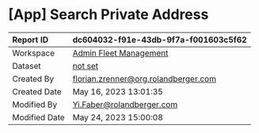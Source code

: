 



# [App] Search Private Address

|Report ID|dc604032-f91e-43db-9f7a-f001603c5f62|
| :--- | :--- |
|Workspace|[Admin Fleet Management](../Workspaces/Admin-Fleet-Management.md)|
|Dataset|[not set](../Datasets/not-set.md)|
|Created By|florian.zrenner@org.rolandberger.com|
|Created Date|May 16, 2023 13:01:35|
|Modified By|Yi.Faber@rolandberger.com|
|Modified Date|May 24, 2023 15:00:08|
